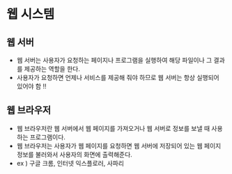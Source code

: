 # 웹 시스템

## 웹 서버
- 웹 서버는 사용자가 요청하는 페이지나 프로그램을 실행하여 해당 파일이나 그 결과를 제공하는 역할을 한다.
- 사용자가 요청하면 언제나 서비스를 제공해 줘야 하므로 웹 서버는 항상 실행되어 있어야 함 !!

## 웹 브라우저
- 웹 브라우저란 웹 서버에서 웹 페이지를 가져오거나 웹 서버로 정보를 보낼 때 사용하는 프로그램이다.
- 웹 브라우저는 사용자가 웹 페이지를 요청하면 웹 서버에 저장되어 있는 웹 페이지 정보를 불러와서 사용자의 화면에 출력해준다.
- ex ) 구글 크롬, 인터넷 익스플로러, 사파리
